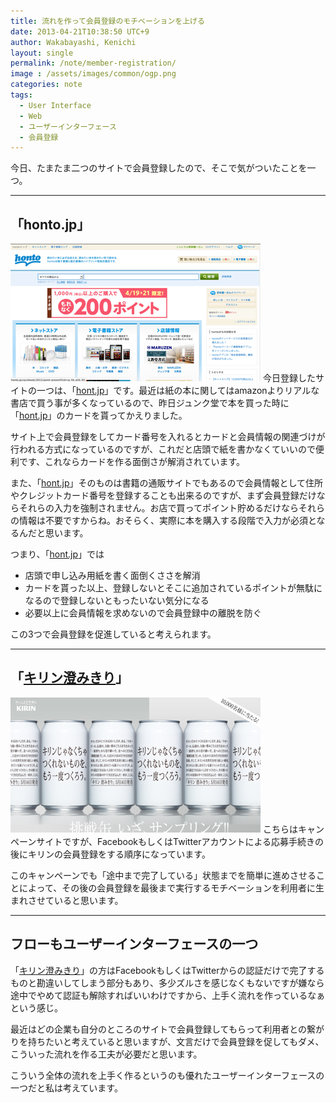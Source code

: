 ```yaml
---
title: 流れを作って会員登録のモチベーションを上げる
date: 2013-04-21T10:38:50 UTC+9
author: Wakabayashi, Kenichi
layout: single
permalink: /note/member-registration/
image : /assets/images/common/ogp.png
categories: note
tags:
  - User Interface
  - Web
  - ユーザーインターフェース
  - 会員登録
---
```

今日、たまたま二つのサイトで会員登録したので、そこで気がついたことを一つ。
- - -
## 「honto.jp」
![honto.jp](/assets/images/2013/04/honto.png)
今日登録したサイトの一つは、「[hont.jp](http://honto.jp/)」です。最近は紙の本に関してはamazonよりリアルな書店で買う事が多くなっているので、昨日ジュンク堂で本を買った時に「[hont.jp](http://honto.jp/)」のカードを貰ってかえりました。

サイト上で会員登録をしてカード番号を入れるとカードと会員情報の関連づけが行われる方式になっているのですが、これだと店頭で紙を書かなくていいので便利です、これならカードを作る面倒さが解消されています。

また、「[hont.jp](http://honto.jp/)」そのものは書籍の通販サイトでもあるので会員情報として住所やクレジットカード番号を登録することも出来るのですが、まず会員登録だけならそれらの入力を強制されません。お店で買ってポイント貯めるだけならそれらの情報は不要ですからね。おそらく、実際に本を購入する段階で入力が必須となるんだと思います。

つまり、「[hont.jp](http://honto.jp/)」では

- 店頭で申し込み用紙を書く面倒くささを解消
- カードを貰った以上、登録しないとそこに追加されているポイントが無駄になるので登録しないともったいない気分になる
- 必要以上に会員情報を求めないので会員登録中の離脱を防ぐ

この3つで会員登録を促進していると考えられます。
- - -
## 「[キリン澄みきり](http://sumikiri.jp/)」
![澄みきり](/assets/images/2013/04/sumikiri.png)
こちらはキャンペーンサイトですが、FacebookもしくはTwitterアカウントによる応募手続きの後にキリンの会員登録をする順序になっています。

このキャンペーンでも「途中まで完了している」状態までを簡単に進めさせることによって、その後の会員登録を最後まで実行するモチベーションを利用者に生まれさせていると思います。
- - -
## フローもユーザーインターフェースの一つ
「[キリン澄みきり](http://sumikiri.jp/)」の方はFacebookもしくはTwitterからの認証だけで完了するものと勘違いしてしまう部分もあり、多少ズルさを感じなくもないですが嫌なら途中でやめて認証も解除すればいいわけですから、上手く流れを作っているなぁという感じ。

最近はどの企業も自分のところのサイトで会員登録してもらって利用者との繋がりを持ちたいと考えていると思いますが、文言だけで会員登録を促してもダメ、こういった流れを作る工夫が必要だと思います。

こういう全体の流れを上手く作るというのも優れたユーザーインターフェースの一つだと私は考えています。